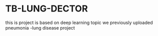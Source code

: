 # TB-LUNG-DECTOR

this is project is based on deep learning topic
we previously uploaded pneumonia -lung disease project
